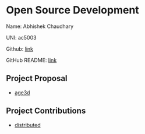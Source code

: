 # Open Source Development

Name: Abhishek Chaudhary

UNI: ac5003

Github: [link](https://github.com/A-Chaudhary)

GitHub README: [link](https://github.com/A-Chaudhary/A-Chaudhary/blob/main/README.md)

## Project Proposal

- [age3d](./projects/python/age3d.md)

## Project Contributions

- [distributed](./projects/python/distributed.md)

